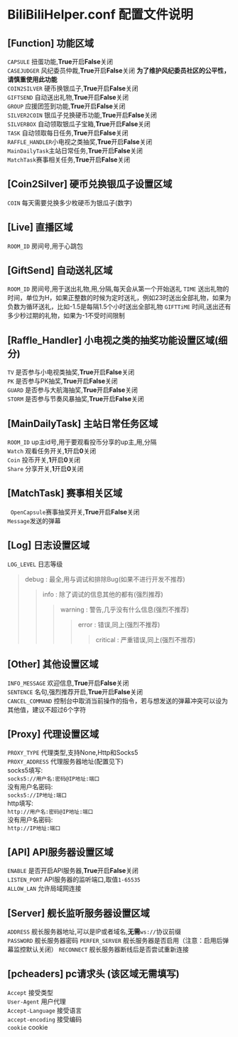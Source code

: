 # BiliBiliHelper.conf 配置文件说明  

## [Function] 功能区域
``CAPSULE`` 扭蛋功能,**True**开启**False**关闭  
``CASEJUDGER`` 风纪委员仲裁,**True**开启**False**关闭 **为了维护风纪委员社区的公平性，请慎重使用此功能**  
``COIN2SILVER`` 硬币换银瓜子,**True**开启**False**关闭  
``GIFTSEND`` 自动送出礼物,**True**开启**False**关闭  
``GROUP`` 应援团签到功能,**True**开启**False**关闭  
``SILVER2COIN`` 银瓜子兑换硬币功能,**True**开启**False**关闭  
``SILVERBOX`` 自动领取银瓜子宝箱,**True**开启**False**关闭  
``TASK`` 自动领取每日任务,**True**开启**False**关闭  
``RAFFLE_HANDLER``小电视之类抽奖,**True**开启**False**关闭  
``MainDailyTask``主站日常任务,**True**开启**False**关闭  
``MatchTask``赛事相关任务,**True**开启**False**关闭  

## [Coin2Silver] 硬币兑换银瓜子设置区域
``COIN`` 每天需要兑换多少枚硬币为银瓜子(数字)

## [Live] 直播区域
``ROOM_ID`` 房间号,用于心跳包

## [GiftSend] 自动送礼区域
``ROOM_ID`` 房间号,用于送出礼物,用,分隔,每天会从第一个开始送礼
``TIME`` 送出礼物的时间，单位为H，如果正整数的时候为定时送礼，例如23时送出全部礼物，如果为负数为循环送礼，比如-1.5是每隔1.5个小时送出全部礼物
``GIFTTiME`` 时间,送出还有多少秒过期的礼物，如果为-1不受时间限制

## [Raffle_Handler] 小电视之类的抽奖功能设置区域(细分)
``TV`` 是否参与小电视类抽奖,**True**开启**False**关闭  
``PK`` 是否参与PK抽奖,**True**开启**False**关闭  
``GUARD`` 是否参与大航海抽奖,**True**开启**False**关闭  
``STORM`` 是否参与节奏风暴抽奖,**True**开启**False**关闭  

## [MainDailyTask] 主站日常任务区域
``ROOM_ID`` up主id号,用于要观看投币分享的up主,用,分隔   
``Watch`` 观看任务开关,**1**开启**0**关闭  
``Coin`` 投币开关,**1**开启**0**关闭  
``Share`` 分享开关,**1**开启**0**关闭  

## [MatchTask] 赛事相关区域
`` OpenCapsule``赛事抽奖开关,**True**开启**False**关闭  
``Message``发送的弹幕

## [Log] 日志设置区域
``LOG_LEVEL`` 日志等级
> debug : 最全,用与调试和排除Bug(如果不进行开发不推荐)
>> info : 除了调试的信息其他的都有(强烈推荐)
>>> warning : 警告,几乎没有什么信息(强烈不推荐)
>>>> error : 错误,同上(强烈不推荐)
>>>>> critical : 严重错误,同上(强烈不推荐)

## [Other] 其他设置区域
``INFO_MESSAGE`` 欢迎信息,**True**开启**False**关闭  
``SENTENCE`` 名句,强烈推荐开启,**True**开启**False**关闭  
``CANCEL_COMMAND`` 控制台中取消当前操作的指令，若与想发送的弹幕冲突可以设为其他值，建议不超过6个字符

## [Proxy] 代理设置区域
``PROXY_TYPE`` 代理类型,支持None,Http和Socks5  
``PROXY_ADDRESS`` 代理服务器地址(配置见下)  
socks5填写:  
``socks5://用户名:密码@IP地址:端口``  
没有用户名密码:  
``socks5://IP地址:端口``  
http填写:  
``http://用户名:密码@IP地址:端口``  
没有用户名密码:  
``http://IP地址:端口``  

## [API] API服务器设置区域
``ENABLE`` 是否开启API服务器,**True**开启**False**关闭  
``LISTEN_PORT`` API服务器的监听端口,取值``1-65535``  
``ALLOW_LAN`` 允许局域网连接

## [Server] 舰长监听服务器设置区域
``ADDRESS`` 舰长服务器地址,可以是IP或者域名,**无需**``ws://``协议前缀  
``PASSWORD`` 舰长服务器密码
``PERFER_SERVER`` 舰长服务器是否启用（注意：启用后弹幕监控默认关闭）
``RECONNECT``  舰长服务器断线后是否尝试重新连接

## [pcheaders] pc请求头 (该区域无需填写)
``Accept`` 接受类型  
``User-Agent`` 用户代理  
``Accept-Language`` 接受语言  
``accept-encoding`` 接受编码  
``cookie`` cookie  
